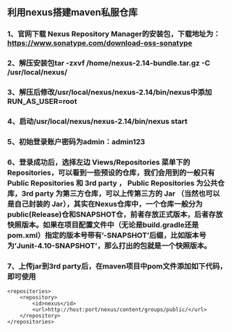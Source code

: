 ## 利用nexus搭建maven私服仓库
### 1、官网下载 Nexus Repository Manager的安装包，下载地址为：https://www.sonatype.com/download-oss-sonatype
### 2、解压安装包tar -zxvf /home/nexus-2.14-bundle.tar.gz -C /usr/local/nexus/
### 3、解压后修改/usr/local/nexus/nexus-2.14/bin/nexus中添加RUN_AS_USER=root
### 4、启动/usr/local/nexus/nexus-2.14/bin/nexus start
### 5、初始登录账户密码为admin：admin123
### 6、登录成功后，选择左边 Views/Repositories 菜单下的 Repositories，可以看到一些预设的仓库，我们会用到的一般只有 Public Repositories 和 3rd party ， Public Repositories 为公共仓库，3rd party 为第三方仓库，可以上传第三方的 Jar （当然也可以是自己封装的 Jar），其实在Nexus仓库中，一个仓库一般分为public(Release)仓和SNAPSHOT仓，前者存放正式版本，后者存放快照版本。如果在项目配置文件中（无论是build.gradle还是pom.xml）指定的版本号带有’-SNAPSHOT’后缀，比如版本号为’Junit-4.10-SNAPSHOT’，那么打出的包就是一个快照版本。
### 7、上传jar到3rd party后，在maven项目中pom文件添加如下代码，即可使用
	<repositories>
        <repository>
            <id>nexus</id>
            <url>http://host:port/nexus/content/groups/public/</url>
        </repository>
    </repositories>
